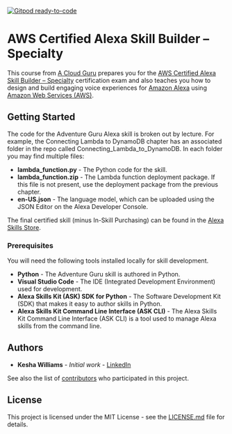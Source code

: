 [![Gitpod ready-to-code](https://img.shields.io/badge/Gitpod-ready--to--code-blue?logo=gitpod)](https://gitpod.io/#https://github.com/ACloudGuru-Resources/Course_Alexa_Skill_Builder)

# AWS Certified Alexa Skill Builder – Specialty

This course from [A Cloud Guru](https://acloud.guru) prepares you for the [AWS Certified Alexa Skill Builder – Specialty](https://aws.amazon.com/certification/certified-alexa-skill-builder-specialty/) certification exam and also teaches you how to design and build engaging voice experiences for [Amazon Alexa](https://developer.amazon.com/alexa) using [Amazon Web Services (AWS)](https://aws.amazon.com/).

## Getting Started

The code for the Adventure Guru Alexa skill is broken out by lecture. For example, the Connecting Lambda to DynamoDB
chapter has an associated folder in the repo called Connecting_Lambda_to_DynamoDB. In each folder you may find multiple files:

* **lambda_function.py** - The Python code for the skill.
* **lambda_function.zip** - The Lambda function deployment package. If this file is not present, use the deployment package from the previous chapter.
* **en-US.json** - The language model, which can be uploaded using the JSON Editor on the Alexa Developer Console.

The final certified skill (minus In-Skill Purchasing) can be found in the [Alexa Skills Store](https://www.amazon.com/dp/B0825P4HYH/ref=sr_1_1?keywords=adventure+guru&qid=1575120232&s=digital-skills&sr=1-1).

### Prerequisites

You will need the following tools installed locally for skill development.

* **Python** - The Adventure Guru skill is authored in Python.
* **Visual Studio Code** - The IDE (Integrated Development Environment) used for development. 
* **Alexa Skills Kit (ASK) SDK for Python** - The Software Development Kit (SDK) that makes it easy to author skills in Python.
* **Alexa Skills Kit Command Line Interface (ASK CLI)** - The Alexa Skills Kit Command Line Interface (ASK CLI) is a tool used to manage Alexa skills from the command line.

## Authors

* **Kesha Williams** - *Initial work* - [LinkedIn](https://www.linkedin.com/in/java-rock-star-kesha/)

See also the list of [contributors](https://github.com/ACloudGuru-Resources/Course_Alexa_Skill_Builder/contributors) who participated in this project.

## License

This project is licensed under the MIT License - see the [LICENSE.md](https://github.com/ACloudGuru-Resources/Course_Alexa_Skill_Builder/blob/master/LICENSE) file for details.


